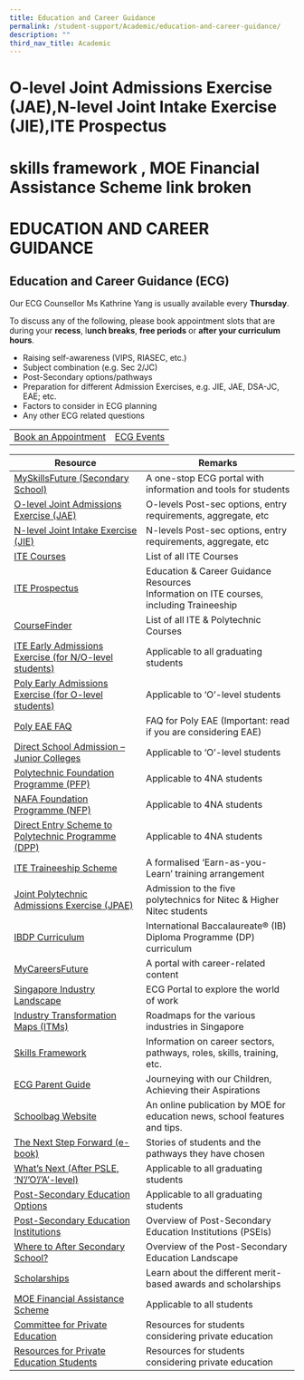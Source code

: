 ```yaml
---
title: Education and Career Guidance
permalink: /student-support/Academic/education-and-career-guidance/
description: ""
third_nav_title: Academic
---
```

# O-level Joint Admissions Exercise (JAE),N-level Joint Intake Exercise (JIE),ITE Prospectus    
# skills framework , MOE Financial Assistance Scheme link broken

# EDUCATION AND CAREER GUIDANCE

## Education and Career Guidance (ECG)

Our ECG Counsellor Ms Kathrine Yang is usually available every **Thursday**.

To discuss any of the following, please book appointment slots that are during your **recess**, l**unch breaks**, **free periods** or **after your curriculum hours**.

*   Raising self-awareness (VIPS, RIASEC, etc.)
*   Subject combination (e.g. Sec 2/JC)
*   Post-Secondary options/pathways
*   Preparation for different Admission Exercises, e.g. JIE, JAE, DSA-JC, EAE; etc.
*   Factors to consider in ECG planning
*   Any other ECG related questions


|   |   |
|:---:|:---:|
| <a href="http://go.gov.sg/ecgsac-appt/" target="_blank">Book an Appointment</a>  | <a href="http://www.myskillsfuture.gov.sg/content/student/en/secondary/education-guide/events.html" target="_blank">ECG Events</a>  |

| Resource                   | Remarks            |
|----------------------------|-----------------------|
| <a href="https://go.gov.sg/mysfsec" target="_blank">MySkillsFuture (Secondary School)</a>                      |  A one-stop ECG portal with information and tools for students                               |
| <a href="https://www.myskillsfuture.gov.sg/content/student/en/secondary.html" target="_blank">O-level Joint Admissions Exercise (JAE)</a>                | O-levels Post-sec options, entry requirements, aggregate, etc                              |
| <a href="https://www.myskillsfuture.gov.sg/content/student/en/secondary.html" target="_blank">N-level Joint Intake Exercise (JIE)       </a>                | N-levels Post-sec options, entry requirements, aggregate, etc                              |
|  <a href="https://www.ite.edu.sg/courses/full-time-courses" target="_blank">ITE Courses     </a>                                          | List of all ITE Courses                                                                    |
|   <a href="https://www.ite.edu.sg/courses/full-time-courses" target="_blank">ITE Prospectus </a>                                   | Education & Career Guidance Resources<br>Information on ITE courses, including Traineeship |
|    <a href="https://go.gov.sg/coursefinder" target="_blank">CourseFinder </a>                                         | List of all ITE & Polytechnic Courses                                                      |
| <a href="https://go.gov.sg/applyeae" target="_blank">ITE Early Admissions Exercise (for N/O-level students)</a>  | Applicable to all graduating students                                                      |
| <a href="https://go.gov.sg/polyeae" target="_blank">Poly Early Admissions Exercise (for O-level students)</a>  | Applicable to ‘O’-level students                                                           |
| <a href="https://eae.polytechnic.edu.sg/eaeStudIns/menu.jsp?type=FAQs" target="_blank">Poly EAE FAQ</a>                                           | FAQ for Poly EAE (Important: read if you are considering EAE)                              |
| <a href="https://go.gov.sg/applyjcdsa" target="_blank">Direct School Admission – Junior Colleges</a>              | Applicable to ‘O’-level students                                                           |
| <a href="https://go.gov.sg/pfp" target="_blank">Polytechnic Foundation Programme (PFP)</a>                  | Applicable to 4NA students                                                                 |
|  <a href="https://go.gov.sg/applynafafp" target="_blank">NAFA Foundation Programme (NFP) </a>                      | Applicable to 4NA students                                                                 |
| <a href="https://go.gov.sg/dpp" target="_blank">Direct Entry Scheme to Polytechnic Programme (DPP) </a>     | Applicable to 4NA students                                                                 |
|   <a href="https://www.ite.edu.sg/admissions/traineeship" target="_blank">ITE Traineeship Scheme  </a>                              | A formalised ‘Earn-as-you-Learn’ training arrangement                                      |
|       <a href="https://jpae.polytechnic.edu.sg/" target="_blank">Joint Polytechnic Admissions Exercise (JPAE)</a>      | Admission to the five polytechnics for Nitec & Higher Nitec students                       |
|  <a href="https://www.ibo.org/programmes/diploma-programme/curriculum/" target="_blank">IBDP Curriculum</a>                                       | International Baccalaureate® (IB) Diploma Programme (DP) curriculum                        |
| <a href="https://go.gov.sg/careersfuture" target="_blank">MyCareersFuture</a>                                       | A portal with career-related content                                                       |
| <a href="https://go.gov.sg/industrylandscape-sec" target="_blank">Singapore Industry Landscape</a>                           | ECG Portal to explore the world of work                                                    |
| <a href="https://www.mti.gov.sg/ITMs/Overview">Industry Transformation Maps (ITMs)</a>                    | Roadmaps for the various industries in Singapore                                           |
|  <a href="https://www.skillsfuture.sg/skills-framework#whicharethesectors">Skills Framework</a>                                      | Information on career sectors, pathways, roles, skills, training, etc.                     |
|        <a href="https://go.gov.sg/ecg-parent-guide">ECG Parent Guide</a>                                 | Journeying with our Children, Achieving their Aspirations                                  |
|  <a href="https://go.gov.sg/schoolbag">Schoolbag Website</a>                                     | An online publication by MOE for education news, school features and tips.                 |
| <a href="https://go.gov.sg/next-step-forward">The Next Step Forward (e-book)</a>                         | Stories of students and the pathways they have chosen                                      |
|   <a href="https://go.gov.sg/whats-next">What’s Next (After PSLE, ‘N’/’O’/’A’-level)</a>          | Applicable to all graduating students                                                      |
|  <a href="https://go.gov.sg/postsecondary">Post-Secondary Education Options</a>                      | Applicable to all graduating students                                                      |
|   <a href="https://go.gov.sg/overview-pseis">Post-Secondary Education Institutions</a>                | Overview of Post-Secondary Education Institutions (PSEIs)                                  |
|   <a href="https://youtu.be/ndDVlzT-z0g">Where to After Secondary School?</a>                     | Overview of the Post-Secondary Education Landscape                                         |
|   <a href="https://go.gov.sg/admissions-scholarships">Scholarships</a>                                          | Learn about the different merit-based awards and scholarships                              |
|   <a href="https://www.moe.gov.sg/FAS">MOE Financial Assistance Scheme</a>                      | Applicable to all students                                                                 |
|    <a href="https://go.gov.sg/pei">Committee for Private Education</a>                      | Resources for students considering private education                                       |
| <a href="https://go.gov.sg/pei">Resources for Private Education Students</a>               | Resources for students considering private education                                       |